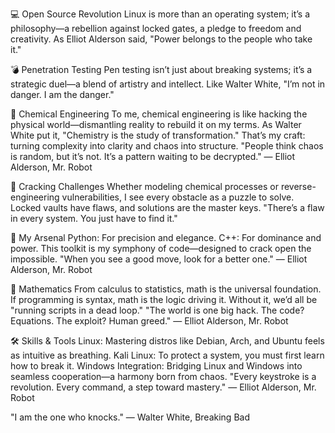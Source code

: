 💻 Open Source Revolution
Linux is more than an operating system; it’s a philosophy—a rebellion against locked gates, a pledge to freedom and creativity. As Elliot Alderson said, "Power belongs to the people who take it."

💣 Penetration Testing
Pen testing isn’t just about breaking systems; it’s a strategic duel—a blend of artistry and intellect. Like Walter White, "I’m not in danger. I am the danger."

🧪 Chemical Engineering
To me, chemical engineering is like hacking the physical world—dismantling reality to rebuild it on my terms. As Walter White put it, "Chemistry is the study of transformation." That’s my craft: turning complexity into clarity and chaos into structure.
"People think chaos is random, but it’s not. It’s a pattern waiting to be decrypted."
— Elliot Alderson, Mr. Robot

🔐 Cracking Challenges
Whether modeling chemical processes or reverse-engineering vulnerabilities, I see every obstacle as a puzzle to solve. Locked vaults have flaws, and solutions are the master keys.
"There’s a flaw in every system. You just have to find it."

🤖 My Arsenal
Python: For precision and elegance.
C++: For dominance and power.
This toolkit is my symphony of code—designed to crack open the impossible.
"When you see a good move, look for a better one." — Elliot Alderson, Mr. Robot

📐 Mathematics
From calculus to statistics, math is the universal foundation. If programming is syntax, math is the logic driving it. Without it, we’d all be "running scripts in a dead loop."
"The world is one big hack. The code? Equations. The exploit? Human greed."
— Elliot Alderson, Mr. Robot

🛠 Skills & Tools
Linux: Mastering distros like Debian, Arch, and Ubuntu feels as intuitive as breathing.
Kali Linux: To protect a system, you must first learn how to break it.
Windows Integration: Bridging Linux and Windows into seamless cooperation—a harmony born from chaos.
"Every keystroke is a revolution. Every command, a step toward mastery."
— Elliot Alderson, Mr. Robot

"I am the one who knocks."
— Walter White, Breaking Bad
